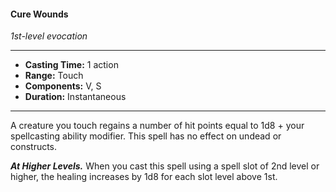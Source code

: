 #### Cure Wounds
*1st-level evocation*
___
- **Casting Time:** 1 action
- **Range:** Touch
- **Components:** V, S
- **Duration:** Instantaneous
___
A creature you touch regains a number of hit points equal to 1d8 + your spellcasting ability modifier. This spell has no effect on undead or constructs.

***At Higher Levels.*** When you cast this spell using a spell slot of 2nd level or higher, the healing increases by 1d8 for each slot level above 1st.